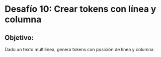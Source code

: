 # Desafío 10: Crear tokens con línea y columna

## Objetivo:
Dado un texto multilinea, genera tokens con posición de línea y columna.
